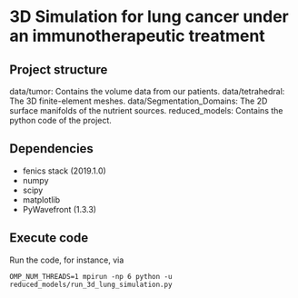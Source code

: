 # 3D Simulation for lung cancer under an immunotherapeutic treatment

## Project structure
data/tumor: Contains the volume data from our patients.
data/tetrahedral: The 3D finite-element meshes.
data/Segmentation_Domains: The 2D surface manifolds of the nutrient sources.
reduced_models: Contains the python code of the project.

## Dependencies
- fenics stack (2019.1.0)
- numpy
- scipy
- matplotlib
- PyWavefront (1.3.3)

## Execute code
Run the code, for instance, via
```
OMP_NUM_THREADS=1 mpirun -np 6 python -u reduced_models/run_3d_lung_simulation.py
```
